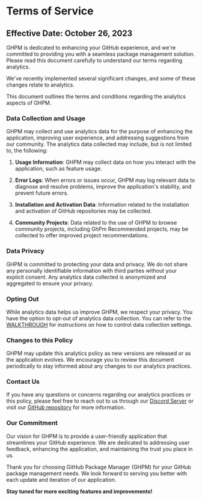 # Terms of Service

## Effective Date: October 26, 2023

GHPM is dedicated to enhancing your GitHub experience, and we're committed to providing you with a seamless package management solution. Please read this document carefully to understand our terms regarding analytics.

We've recently implemented several significant changes, and some of these changes relate to analytics. 

This document outlines the terms and conditions regarding the analytics aspects of GHPM.

### Data Collection and Usage

GHPM may collect and use analytics data for the purpose of enhancing the application, improving user experience, and addressing suggestions from our community. The analytics data collected may include, but is not limited to, the following:

1.  **Usage Information**: GHPM may collect data on how you interact with the application,  such as feature usage.
    
2.  **Error Logs**: When errors or issues occur, GHPM may log relevant data to diagnose and resolve problems, improve the application's stability, and prevent future errors.
    
3.  **Installation and Activation Data**: Information related to the installation and activation of GitHub repositories may be collected.
    
5.  **Community Projects**: Data related to the use of GHPM to browse community projects, including GhPm Recommended projects, may be collected to offer improved project recommendations.
    

### Data Privacy

GHPM is committed to protecting your data and privacy. We do not share any personally identifiable information with third parties without your explicit consent. Any analytics data collected is anonymized and aggregated to ensure your privacy.

### Opting Out

While analytics data helps us improve GHPM, we respect your privacy. You have the option to opt-out of analytics data collection. You can refer to the [WALKTHROUGH](https://github.com/smoke-wolf/GitHub-Package-Manager/wiki/Walkthrough-%E2%80%90Everything-about-GHPM#walk-through) for instructions on how to control data collection settings.

### Changes to this Policy

GHPM may update this analytics policy as new versions are released or as the application evolves. We encourage you to review this document periodically to stay informed about any changes to our analytics practices.

### Contact Us

If you have any questions or concerns regarding our analytics practices or this policy, please feel free to reach out to us through our [Discord Server](https://discord.gg/dSQTDq39c) or visit our [GitHub repository](https://github.com/smoke-wolf/GitHub-Package-Manager) for more information.

### Our Commitment

Our vision for GHPM is to provide a user-friendly application that streamlines your GitHub experience. We are dedicated to addressing user feedback, enhancing the application, and maintaining the trust you place in us.

Thank you for choosing GitHub Package Manager (GHPM) for your GitHub package management needs. We look forward to serving you better with each update and iteration of our application.

**Stay tuned for more exciting features and improvements!**
